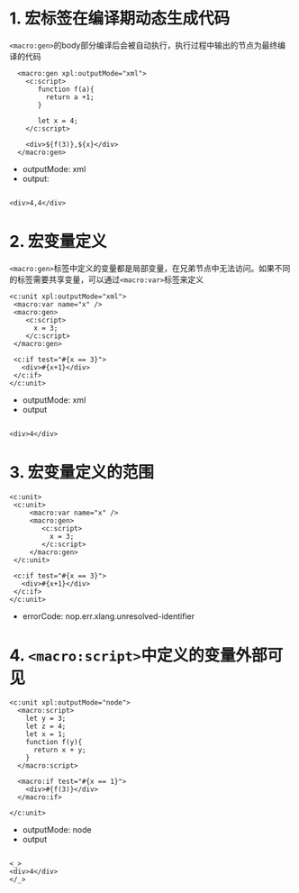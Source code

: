 # 1. 宏标签在编译期动态生成代码

`<macro:gen>`的body部分编译后会被自动执行，执行过程中输出的节点为最终编译的代码

````xpl
  <macro:gen xpl:outputMode="xml">
    <c:script>
       function f(a){
         return a +1;
       }
       
       let x = 4;
    </c:script>
    
    <div>${f(3)},${x}</div>
  </macro:gen>

````

* outputMode: xml
* output:

````

<div>4,4</div>
````

# 2. 宏变量定义

`<macro:gen>`标签中定义的变量都是局部变量，在兄弟节点中无法访问。如果不同的标签需要共享变量，可以通过`<macro:var>`标签来定义

````xpl
<c:unit xpl:outputMode="xml">
 <macro:var name="x" />
 <macro:gen>
    <c:script>
      x = 3;
    </c:script>
 </macro:gen>
 
 <c:if test="#{x == 3}">
   <div>#{x+1}</div>
 </c:if>
</c:unit>
````

* outputMode: xml
* output

````

<div>4</div>
````

# 3. 宏变量定义的范围

````xpl
<c:unit>
 <c:unit>
     <macro:var name="x" />
     <macro:gen>
        <c:script>
          x = 3;
        </c:script>
     </macro:gen>
 </c:unit>
 
 <c:if test="#{x == 3}">
   <div>#{x+1}</div>
 </c:if>
</c:unit>
````

* errorCode: nop.err.xlang.unresolved-identifier

# 4. `<macro:script>`中定义的变量外部可见

````xpl
<c:unit xpl:outputMode="node">
  <macro:script>
    let y = 3;
    let z = 4;
    let x = 1;
    function f(y){
      return x + y;
    }
  </macro:script>
 
  <macro:if test="#{x == 1}">
    <div>#{f(3)}</div>
  </macro:if>

</c:unit>
````

* outputMode: node
* output

````

<_>
<div>4</div>
</_>
````